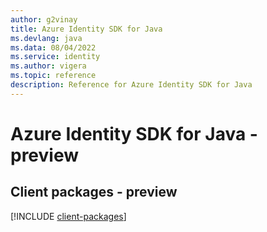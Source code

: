 ```yaml
---
author: g2vinay
title: Azure Identity SDK for Java
ms.devlang: java
ms.data: 08/04/2022
ms.service: identity
ms.author: vigera
ms.topic: reference
description: Reference for Azure Identity SDK for Java
---
```

# Azure Identity SDK for Java - preview

## Client packages - preview
[!INCLUDE [client-packages](identity-client-index.md)]